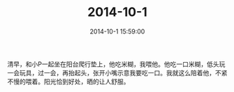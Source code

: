 ﻿---
title: "2014-10-1"
date: 2014-10-1 15:59:00
tags:
categories: 爸爸
---
清早，和小P一起坐在阳台爬行垫上，他吃米糊，我喂他。他吃一口米糊，低头玩一会玩具，过一会，再抬起头，张开小嘴示意我要吃一口。我就这么陪着他，不紧不慢的喂着。阳光恰到好处，晒的让人舒服。